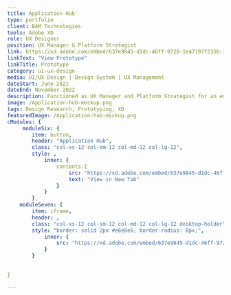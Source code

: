 ```yaml
---
title: Application Hub 
type: portfolio
client: BAM Technologies
tools: Adobe XD 
role: UX Designer 
position: UX Manager & Platform Strategist
link: https://xd.adobe.com/embed/637e9845-d1dc-46ff-9728-1e47197f235b-362d/
linkText: "View Prototype" 
linkTitle: Prototype
category: ui-ux-design
media: UI/UX Design | Design System | UX Management 
dateStart: June 2021
dateEnd: November 2022
description: Functioned as UX Manager and Platform Strategist for an enterprise platform. Developed design thinking toolkit and championed the movement of design as part of development teams. Built out design operation processes, such as file management, onboarding, and interviewing. Was responsible for building out Information Architecture and Project Road Map for the Design System.
image: /Application-hub-mockup.png
tags: Design Research, Prototyping, XD
featuredImage: /Application-hub-mockup.png
cModules: {
     moduleSix: { 
        item: button, 
        header: "Application Hub",
        class: "col-xs-12 col-sm-12 col-md-12 col-lg-12",
        style: ,
            inner: {
                contents:{
                    src: "https://xd.adobe.com/embed/637e9845-d1dc-46ff-9728-1e47197f235b-362d/",
                    text: "View in New Tab"
                }
            }  
        },  
    moduleSeven: { 
        item: iframe, 
        header: ,
        class: "col-xs-12 col-sm-12 col-md-12 col-lg-12 desktop-holder",
        style: "border: solid 2px #e6e6e6; border-radius: 8px;",
            inner: {
                src: "https://xd.adobe.com/embed/637e9845-d1dc-46ff-9728-1e47197f235b-362d/"
            }
        }  
    
    
}

---
```



